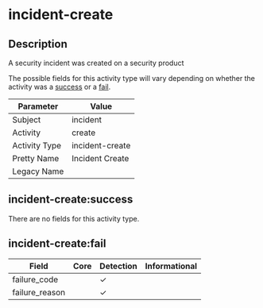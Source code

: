 incident-create
===============

Description
-----------
A security incident was created on a security product

The possible fields for this activity type will vary depending on whether the activity was a [success](#incident-createsuccess) or a [fail](#incident-createfail).

| Parameter     | Value           |
| ------------- | --------------- |
| Subject       | incident        |
| Activity      | create          |
| Activity Type | incident-create |
| Pretty Name   | Incident Create |
| Legacy Name   |                 |

incident-create:success
-----------------------

There are no fields for this activity type.


incident-create:fail
--------------------

| Field          | Core | Detection | Informational |
| -------------- | ---- | --------- | ------------- |
| failure_code   |      | &#10003;  |               |
| failure_reason |      | &#10003;  |               |